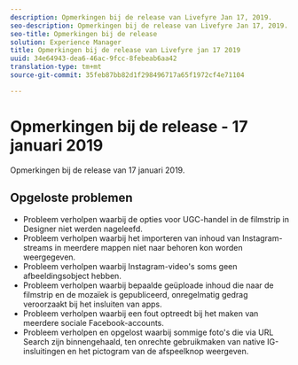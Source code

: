 ```yaml
---
description: Opmerkingen bij de release van Livefyre Jan 17, 2019.
seo-description: Opmerkingen bij de release van Livefyre Jan 17, 2019.
seo-title: Opmerkingen bij de release
solution: Experience Manager
title: Opmerkingen bij de release van Livefyre jan 17 2019
uuid: 34e64943-dea6-46ac-9fcc-8febeab6aa42
translation-type: tm+mt
source-git-commit: 35feb87bb82d1f298496717a65f1972cf4e71104

---
```



# Opmerkingen bij de release - 17 januari 2019

Opmerkingen bij de release van 17 januari 2019.

## Opgeloste problemen

* Probleem verholpen waarbij de opties voor UGC-handel in de filmstrip in Designer niet werden nageleefd.
* Probleem verholpen waarbij het importeren van inhoud van Instagram-streams in meerdere mappen niet naar behoren kon worden weergegeven.
* Probleem verholpen waarbij Instagram-video&#39;s soms geen afbeeldingsobject hebben.
* Probleem verholpen waarbij bepaalde geüploade inhoud die naar de filmstrip en de mozaïek is gepubliceerd, onregelmatig gedrag veroorzaakt bij het insluiten van apps.
* Probleem verholpen waarbij een fout optreedt bij het maken van meerdere sociale Facebook-accounts.
* Probleem verholpen en opgelost waarbij sommige foto&#39;s die via URL Search zijn binnengehaald, ten onrechte gebruikmaken van native IG-insluitingen en het pictogram van de afspeelknop weergeven.
